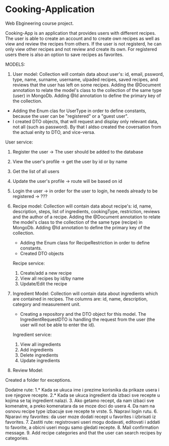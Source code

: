 # Cooking-Application
Web Ebgineering course project.

Cooking-App is an application that provides users with different recipes. The user is able to create an account and to create own recipes as well as 
view and review the recipes from others. If the user is not registerd, he can only view other recipes and not review and create its own. For registered users there is also an option to save recipes as favorites.


MODELS:

1. User model:
   Collection will contain data about user's: id, email, pssword, type, name, surname, username, ulpaded recipes, saved recipes, and reviews that the user has left on some recipes. 
   Adding the @Document annotation to relate the model's class to the collection of the same type (user) in MongoDb.
   Adding @Id annotation to define the primary key of the collection.
  
  - Adding the Enum clas for UserType in order to define constants, because the user can be "registered" or a "guest user".
  - I created DTO objects, that will request and display only relevant data, not all (such as password). By that I aldso created the coversation from the actual enity to DTO, and vice-versa.

  User service:
   1. Register the user -> The user should be added to the database 
   2. View the user's profile -> get the user by id or by name
   3. Get the list of all users
   4. Update the user's profile -> route will be based on id
   5. Login the user -> in order for the user to login, he needs already to be registered -> ??? 

2. Recipe model:
   Collection will contain data about recipe's: id, name, description, steps, list of ingredients, cookingType, restriction, reviews and the author of a recipe.
   Adding the @Document annotation to relate the model's class to the collection of the same type (recipe) in MongoDb.
   Adding @Id annotation to define the primary key of the collection.
   - Adding the Enum class for RecipeRestriction in order to define constants.
   - Created DTO objects
   
   Recipe service:
   1. Create/add a new recipe
   2. View all recipes by id/by name
   3. Update/Edit the recipe
    
   
3. Ingredient Model:
   Collection will contain data about ingredients which are contained in recipes. The columns are: id, name, description, category and measurement unit.
   - Creating a repository and the DTO object for this model. The IngredientRequestDTO is handling the request from the user (the user will not be able to enter the id).
   
   Ingredient service:
   1. View all ingredients
   2. Add ingredients
   3. Delete ingredients
   4. Update ingredients

4. Review Model:

Created a folder for exceptions. 

Dodatne rute:
1.* Kada se ukuca ime i prezime korisnika da prikaze usera i sve njegove recepte.
2.* Kada se ukuca ingredient da izbaci sve recepte u kojima se taj ingredient nalazi.
3. Ako getamo recept, da nam izbaci sve komenatre, a preko komenatara da se moze doci do usera
4. Da nam na osnovu recipe type izbacuje sve recepte te vrste.
5. Napravi login rutu.
6. Nparavi my favorites: da user moze dodati recept u favorites i izbrisati iz favorites.
7. Zastiti rute: registrovani useri mogu dodavati, editovati i addati to favorite, a obicni useri mogu samo gledati recepte.
8. Mail confirmation message.
9. Add recipe categories and that the user can search recipes by categories.